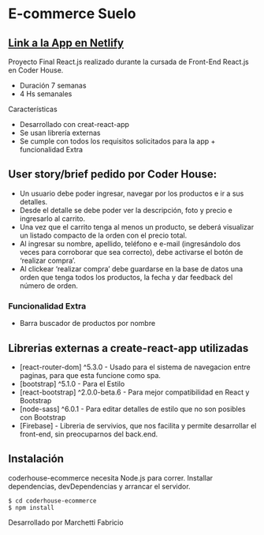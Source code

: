 # E-commerce Suelo

## [Link a la App en Netlify](https://priceless-lamport-956cf6.netlify.app/)

Proyecto Final React.js realizado durante la cursada de Front-End React.js en Coder House.

- Duración 7 semanas
- 4 Hs semanales

Características

- Desarrollado con creat-react-app
- Se usan librería externas
- Se cumple con todos los requisitos solicitados para la app + funcionalidad Extra

## User story/brief pedido por Coder House:

- Un usuario debe poder ingresar, navegar por los productos e ir a sus detalles.
- Desde el detalle se debe poder ver la descripción, foto y precio e ingresarlo al carrito.
- Una vez que el carrito tenga al menos un producto, se deberá visualizar un listado compacto de la orden con el precio total.
- Al ingresar su nombre, apellido, teléfono e e-mail (ingresándolo dos veces para corroborar que sea correcto), debe activarse el botón de ‘realizar compra’.
- Al clickear ‘realizar compra’ debe guardarse en la base de datos una orden que tenga todos los productos, la fecha y dar feedback del número de orden.

### Funcionalidad Extra

- Barra buscador de productos por nombre

## Librerias externas a create-react-app utilizadas

- [react-router-dom] ^5.3.0 - Usado para el sistema de navegacion entre paginas, para que esta funcione como spa.
- [bootstrap] ^5.1.0 - Para el Estilo
- [react-bootstrap] ^2.0.0-beta.6 - Para mejor compatibilidad en React y Bootstrap
- [node-sass] ^6.0.1 - Para editar detalles de estilo que no son posibles con Bootstrap
- [Firebase] - Libreria de servivios, que nos facilita y permite desarrollar el front-end, sin preocuparnos del back.end.

## Instalación

coderhouse-ecommerce necesita Node.js para correr.
Installar dependencias, devDependencias y arrancar el servidor.

```
$ cd coderhouse-ecommerce
$ npm install
```

Desarrollado por Marchetti Fabricio
